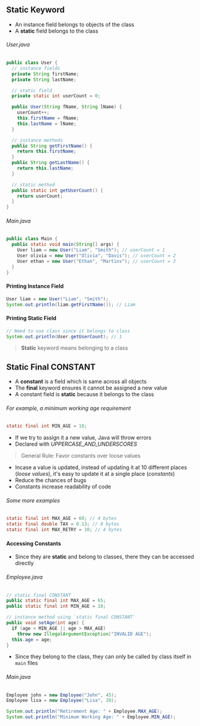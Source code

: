 ## Static Keyword

- An instance field belongs to objects of the class
- A **static** field belongs to the class

###### User.java

```java
public class User {
  // instance fields
  private String firstName;
  private String lastName;

  // static field
  private static int userCount = 0;

  public User(String fName, String lName) {
    userCount++;
    this.firstName = fName;
    this.lastName = lName;
  }

  // instance methods
  public String getFirstName() {
    return this.firstName;
  }
  public String getLastName() {
    return this.lastName;
  }

  // static method
  public static int getUserCount() {
    return userCount;
  }
}
```

###### Main.java

```java
public class Main {
  public static void main(String[] args) {
    User liam = new User("Liam", "Smith"); // userCount = 1
    User olivia = new User("Olivia", "Davis"); // userCount = 2
    User ethan = new User("Ethan", "Martins"); // userCount = 3
  }
}
```

#### Printing Instance Field

```java
User liam = new User("Liam", "Smith");
System.out.println(liam.getFirstName()); // Liam
```

#### Printing Static Field

```java
// Need to use class since it belongs to class
System.out.println(User.getUserCount); // 1
```

> **Static** keyword means belonging to a class

## Static Final CONSTANT

- A **constant** is a field which is same across all objects
- The **final** keyword ensures it cannot be assigned a new value
- A constant field is **static** because it belongs to the class

###### For example, a minimum working age requirement

```java
static final int MIN_AGE = 18;
```

- If we try to assign it a new value, Java will throw errors
- Declared with _UPPERCASE_AND_UNDERSCORES_

> General Rule: Favor constants over loose values

- Incase a value is updated, instead of updating it at 10 different places (_loose values_), it's easy to update it at a single place (_constants_)
- Reduce the chances of bugs
- Constants increase readability of code

###### Some more examples

```java
static final int MAX_AGE = 60; // 4 bytes
static final double TAX = 0.13; // 8 bytes
static final int MAX_RETRY = 10; // 4 bytes
```

#### Accessing Constants

- Since they are **static** and belong to classes, there they can be accessed directly

###### Employee.java

```java
// static final CONSTANT
public static final int MAX_AGE = 65;
public static final int MIN_AGE = 18;

// instance method using `static final CONSTANT`
public void setAge(int age) {
  if (age < MIN_AGE || age > MAX_AGE)
    throw new IllegalArgumentException("INVALID AGE");
  this.age = age;
}
```

- Since they belong to the class, they can only be called by class itself in `main` files

###### Main.java

```java
Employee john = new Employee("John", 45);
Employee lisa = new Employee("Lisa", 20);

System.out.println("Retirement Age: " + Employee.MAX_AGE);
System.out.println("Minimum Working Age: " + Employee.MIN_AGE);
```
